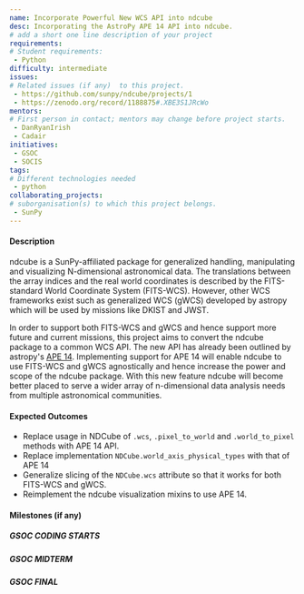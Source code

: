 ```yaml
---
name: Incorporate Powerful New WCS API into ndcube
desc: Incorporating the AstroPy APE 14 API into ndcube.
# add a short one line description of your project
requirements:
# Student requirements:
 - Python
difficulty: intermediate
issues:
# Related issues (if any)  to this project.
 - https://github.com/sunpy/ndcube/projects/1
 - https://zenodo.org/record/1188875#.XBE3S1JRcWo
mentors:
# First person in contact; mentors may change before project starts.
 - DanRyanIrish
 - Cadair
initiatives:
 - GSOC
 - SOCIS
tags:
# Different technologies needed
 - python
collaborating_projects:
# suborganisation(s) to which this project belongs.
 - SunPy
---
```


#### Description

ndcube is a SunPy-affiliated package for generalized handling,
manipulating and visualizing N-dimensional astronomical data.  The
translations between the array indices and the real world coordinates
is described by the FITS-standard World Coordinate System (FITS-WCS).
However, other WCS frameworks exist such as generalized WCS (gWCS)
developed by astropy which will be used by missions like DKIST and
JWST.

In order to support both FITS-WCS and gWCS and hence support more
future and current missions, this project aims to convert the ndcube
package to a common WCS API.  The new API has already been outlined by
astropy's [APE 14](https://zenodo.org/record/1188875#.XBE3S1JRcWo). Implementing support
for APE 14 will enable ndcube to use FITS-WCS and gWCS agnostically
and hence increase the power and scope of the ndcube package.  With
this new feature ndcube will become better placed to serve a wider
array of n-dimensional data analysis needs from multiple astronomical
communities.

#### Expected Outcomes

* Replace usage in NDCube of `.wcs`, `.pixel_to_world` and `.world_to_pixel`
methods with APE 14 API.
* Replace implementation `NDCube.world_axis_physical_types` with that
of APE 14
* Generalize slicing of the `NDCube.wcs` attribute so that it works
for both FITS-WCS and gWCS.
* Reimplement the ndcube visualization mixins to use APE 14.


#### Milestones (if any)

##### GSOC CODING STARTS

##### GSOC MIDTERM

##### GSOC FINAL

